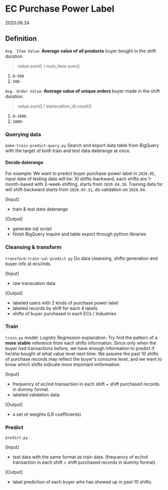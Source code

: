 # EC Purchase Power Label
2020.06.24

## Definition
`Avg. Item Value`: **Average value of all products** buyer bought in the shift duration.
> value.sum() / num_item.sum()
1. `0-500`
2. `500-`


`Avg. Order Value`: **Average value of unique orders** buyer made in the shift duration.
> value.sum() / transcation_id.count()
1. `0-1000`
2. `1000-`



### Querying data
`make-train-predict-query.py`
Search and export data table from BigQuery with the target of both train and test data daterange at once.


#### Decide daterange
For example: We want to predict buyer purchase-power label in `2020.05`, 
input date of testing data will be: 10 shifts-backward, each shifts are 1-month-based with 2-week-shifting, starts from `2020.04.30`.
Training data for will shift-backward starts from `2020.03.31`, do validation on `2020.04`.

[Input] 
- train & test data daterange

[Output] 
- generate sql script 
- finish BigQuery inquire and table export through python libraries 



### Cleansing & transform
`transform-train-val-predict.py`
Do data cleansing, shifts generation and buyer info at ecs/inds.

[Input] 
- raw transcation data

[Output]
- labeled users with 2 kinds of purchase power label
- labeled records by shift for each 4 labels
- shifts of buyer purchased in each ECs / Industries



### Train
`train.py`
model: Logistic Regression
explanation: Try find the pattern of a **more stable** reference from each shifts information. 
Since only when the buyer had transactions before, we have enough information to predict if he/she bought at what value level next time. 
We assume the past 10 shifts of purchase records may reflect the buyer's consume level, and we want to know which shifts indicate more important imformation.

[Input]
- frequency of ec/ind transaction in each shift + shift purchased records in dummy format.
- labeled validation data

[Output]
- a set of weights (LR coefficients)



### Predict
`predict.py`

[Input] 
- test data with the same format as train data.
(frequency of ec/ind transaction in each shift + shift purchased records in dummy format)

[Output]
- label prediction of each buyer who has showed up in past 10 shifts.




